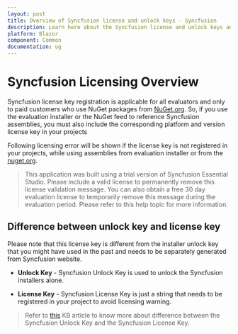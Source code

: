 ```yaml
---
layout: post
title: Overview of Syncfusion license and unlock keys - Syncfusion
description: Learn here about the Syncfusion license and unlock keys and difference between license and unlock keys.
platform: Blazor
component: Common
documentation: ug
---
```


# Syncfusion Licensing Overview

Syncfusion license key registration is applicable for all evaluators and only to paid customers who use NuGet packages from [NuGet.org](https://www.nuget.org/packages?q=syncfusion). So, if you use the evaluation installer or the NuGet feed to reference Syncfusion assemblies, you must also include the corresponding platform and version license key in your projects

Following licensing error will be shown if the license key is not registered in your projects, while using assemblies from evaluation installer or from the [nuget.org](https://www.nuget.org/packages?q=syncfusion).

> This application was built using a trial version of Syncfusion Essential Studio. Please include a valid license to permanently remove this license validation message. You can also obtain a free 30 day evaluation license to temporarily remove this message during the evaluation period. Please refer to this help topic for more information.

## Difference between unlock key and license key

Please note that this license key is different from the installer unlock key that you might have used in the past and needs to be separately generated from Syncfusion website.

* **Unlock Key** - Syncfusion Unlock Key is used to unlock the Syncfusion installers alone.

* **License Key** - Syncfusion License Key is just a string that needs to be registered in your project to avoid licensing warning.

> Refer to [this](https://www.syncfusion.com/kb/8950/difference-between-the-unlock-key-and-licensing-key) KB article to know more about difference between the Syncfusion Unlock Key and the Syncfusion License Key.
